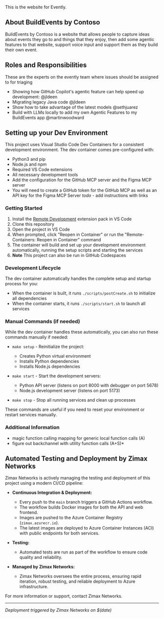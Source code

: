 This is the website for Evently.

## About BuildEvents by Contoso
BuildEvents by Contoso is a website that allows people to capture ideas about events they go to and things that they enjoy, then add some agentic features to that website, support voice input and support them as they build their own event.

## Roles and Responsibilities
These are the experts on the evently team where issues should be assigned to for triaging
 - Showing how GitHub Copilot's agentic feature can help speed up development: @jldeen
 - Migrating legacy Java code @jldeen
 - Show how to take advantage of the latest models @sethjuarez
 - Build with LLMs locally to add my own Agentic Features to my BuildEvents app @martinwoodward

## Setting up your Dev Environment
This project uses Visual Studio Code Dev Containers for a consistent development environment. The dev container comes pre-configured with:
- Python3 and pip
- Node.js and npm
- Required VS Code extensions
- All necessary development tools
- Add the configuration for the GitHub MCP server and the Figma MCP server
- You will need to create a GitHub token for the GitHub MCP as well as an API key for the Figma MCP Server *todo* - add instructions with links

### Getting Started
1. Install the [Remote Development](https://marketplace.visualstudio.com/items?itemName=ms-vscode-remote.vscode-remote-extensionpack) extension pack in VS Code
2. Clone this repository
3. Open the project in VS Code
4. When prompted, click "Reopen in Container" or run the "Remote-Containers: Reopen in Container" command
5. The container will build and set up your development environment automatically, running the setup scripts and starting the services
6. **Note** This project can also be run in GitHub Codespaces

### Development Lifecycle
The dev container automatically handles the complete setup and startup process for you:
- When the container is built, it runs `./scripts/postCreate.sh` to initialize all dependencies
- When the container starts, it runs `./scripts/start.sh` to launch all services

### Manual Commands (if needed)
While the dev container handles these automatically, you can also run these commands manually if needed:

- `make setup` - Reinitialize the project:
  - Creates Python virtual environment
  - Installs Python dependencies
  - Installs Node.js dependencies

- `make start` - Start the development servers:
  - Python API server (listens on port 8000 with debugger on port 5678)
  - Node.js development server (listens on port 5173)
  
- `make stop` - Stop all running services and clean up processes

These commands are useful if you need to reset your environment or restart services manually.

### Additional Information
- magic function calling mapping for generic local function calls (A)
- figure out backchannel with utility function calls (A+S)*

## Automated Testing and Deployment by Zimax Networks

Zimax Networks is actively managing the testing and deployment of this project using a modern CI/CD pipeline:

- **Continuous Integration & Deployment:**
  - Every push to the `main` branch triggers a GitHub Actions workflow.
  - The workflow builds Docker images for both the API and web frontend.
  - Images are pushed to the Azure Container Registry (`zimax.azurecr.io`).
  - The latest images are deployed to Azure Container Instances (ACI) with public endpoints for both services.

- **Testing:**
  - Automated tests are run as part of the workflow to ensure code quality and reliability.

- **Managed by Zimax Networks:**
  - Zimax Networks oversees the entire process, ensuring rapid iteration, robust testing, and reliable deployment to Azure infrastructure.

For more information or support, contact Zimax Networks.

---

_Deployment triggered by Zimax Networks on $(date)_
